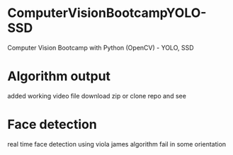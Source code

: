 # ComputerVisionBootcampYOLO-SSD
Computer Vision Bootcamp with Python (OpenCV) - YOLO, SSD

# Algorithm output

added working video file download zip or clone repo and see

# Face detection
real time face detection using viola james algorithm fail in some orientation 